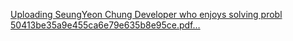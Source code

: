[Uploading SeungYeon Chung Developer who enjoys solving probl 50413be35a9e455ca6e79e635b8e95ce.pdf…]()
